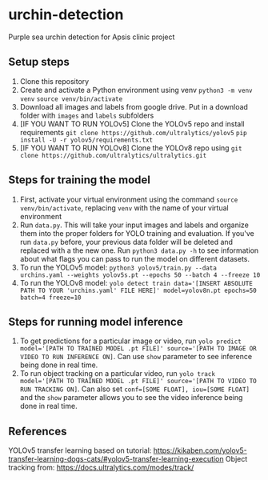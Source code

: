 # urchin-detection
Purple sea urchin detection for Apsis clinic project


## Setup steps
1. Clone this repository
2. Create and activate a Python environment using venv
   `python3 -m venv venv`
   `source venv/bin/activate`
3. Download all images and labels from google drive. Put in a download folder with `images` and `labels` subfolders
4. [IF YOU WANT TO RUN YOLOv5] Clone the YOLOv5 repo and install requirements
   `git clone https://github.com/ultralytics/yolov5`
   `pip install -U -r yolov5/requirements.txt`
5. [IF YOU WANT TO RUN YOLOv8] Clone the YOLOv8 repo using `git clone https://github.com/ultralytics/ultralytics.git`


## Steps for training the model

1. First, activate your virtual environment using the command `source venv/bin/activate`, replacing `venv` with the name of your virtual environment
2. Run `data.py`. This will take your input images and labels and organize them into the proper folders for YOLO training and evaluation. If you've run `data.py` before, your previous data folder will be deleted and replaced with a the new one. Run `python3 data.py -h` to see information about what flags you can pass to run the model on different datasets. 
3. To run the YOLOv5 model: `python3 yolov5/train.py --data urchins.yaml --weights yolov5s.pt --epochs 50 --batch 4 --freeze 10`
4. To run the YOLOv8 model: `yolo detect train data='[INSERT ABSOLUTE PATH TO YOUR 'urchins.yaml' FILE HERE]' model=yolov8n.pt epochs=50 batch=4 freeze=10`

## Steps for running model inference

1. To get predictions for a particular image or video, run `yolo predict model='[PATH TO TRAINED MODEL .pt FILE]' source='[PATH TO IMAGE OR VIDEO TO RUN INFERENCE ON]`. Can use `show` parameter to see inference being done in real time.
2. To run object tracking on a particular video, run `yolo track model='[PATH TO TRAINED MODEL .pt FILE]' source='[PATH TO VIDEO TO RUN TRACKING ON]`. Can also set `conf=[SOME FLOAT], iou=[SOME FLOAT]` and the `show` parameter allows you to see the video inference being done in real time.

## References
YOLOv5 transfer learning based on tutorial: https://kikaben.com/yolov5-transfer-learning-dogs-cats/#yolov5-transfer-learning-execution
Object tracking from: https://docs.ultralytics.com/modes/track/
